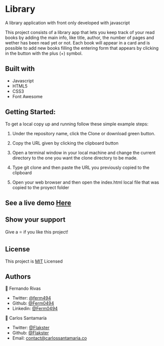 # Library
A library application with front only developed with javascript

This project consists of a library app that lets you keep track of your read books by adding the main info, like title, author, the number of pages and wether has been read yet or not. Each book will appear in a card and is possible to add new books filling the entering form that appears by clicking in the button with the plus (+) symbol.


## Built with

  * Javascript
  * HTML5
  * CSS3
  * Font Awesome
  
## Getting Started:

To get a local copy up and running follow these simple example steps:

1. Under the repository name, click the Clone or download green button.

2. Copy the URL given by clicking the clipboard button

3. Open a terminal window in your local machine and change the current directory to the one you
   want the clone directory to be made.

4. Type  git clone and then paste the URL you previously copied to the clipboard

5. Open your web browser and then open the index.html local file that was copied to the proyect folder

## See a live demo [Here](https://xenodochial-knuth-d5f1c9.netlify.app/)

## Show your support
Give a ⭐️ if you like this project!
 
## License
This project is [MIT](https://github.com/Flakster/Mountain-Style2/blob/develop/LICENSE) Licensed

## Authors
👤 Fernando Rivas

* Twitter: [@ferm494](https://twitter.com/ferm494)
* Github: [@Ferm0494](https://github.com/Ferm0494)
* Linkedin: [@Ferm0494](https://www.linkedin.com/in/ferm0494/)

👤 Carlos Santamaría

* Twitter: [@Flakster](https://twitter.com/Flakster )
* Github: [@Flakster](https://github.com/Flakster)
* Email: contact@carlossantamaria.co
